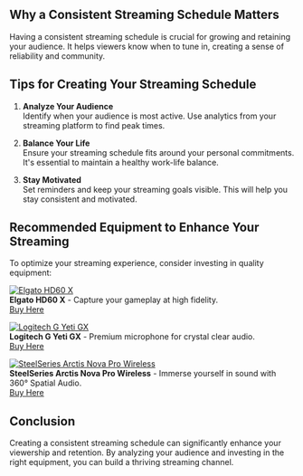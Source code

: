## Why a Consistent Streaming Schedule Matters
Having a consistent streaming schedule is crucial for growing and retaining your audience. It helps viewers know when to tune in, creating a sense of reliability and community.

## Tips for Creating Your Streaming Schedule
1. **Analyze Your Audience**  
   Identify when your audience is most active. Use analytics from your streaming platform to find peak times.

2. **Balance Your Life**  
   Ensure your streaming schedule fits around your personal commitments. It's essential to maintain a healthy work-life balance.

3. **Stay Motivated**  
   Set reminders and keep your streaming goals visible. This will help you stay consistent and motivated.

## Recommended Equipment to Enhance Your Streaming
To optimize your streaming experience, consider investing in quality equipment:

[![Elgato HD60 X](https://www.gamestreamingsetup.com/elgato-hd60-x.jpg)](https://amzn.to/4dZtxVc)  
**Elgato HD60 X** - Capture your gameplay at high fidelity.  
<a href="https://amzn.to/4dZtxVc" class="btn btn-primary">Buy Here</a>

[![Logitech G Yeti GX](https://www.gamestreamingsetup.com/logitech-g-yeti-gx.jpg)](https://amzn.to/446et4B)  
**Logitech G Yeti GX** - Premium microphone for crystal clear audio.  
<a href="https://amzn.to/446et4B" class="btn btn-primary">Buy Here</a>

[![SteelSeries Arctis Nova Pro Wireless](https://www.gamestreamingsetup.com/steelseries-arctis-nova.jpg)](https://amzn.to/3FJODdC)  
**SteelSeries Arctis Nova Pro Wireless** - Immerse yourself in sound with 360° Spatial Audio.  
<a href="https://amzn.to/3FJODdC" class="btn btn-primary">Buy Here</a>

## Conclusion
Creating a consistent streaming schedule can significantly enhance your viewership and retention. By analyzing your audience and investing in the right equipment, you can build a thriving streaming channel.